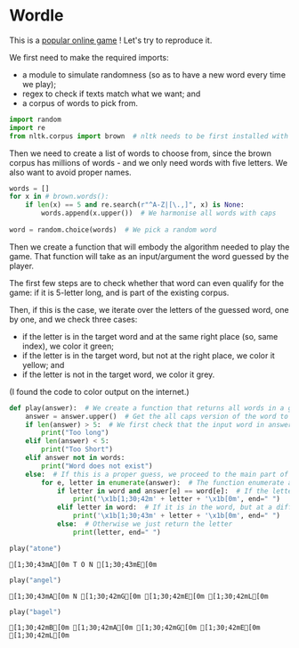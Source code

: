 # Wordle

This is a <a href="https://www.nytimes.com/games/wordle/index.html">popular online game</a> ! Let's try to reproduce it.

We first need to make the required imports: 
<ul>
    <li>a module to simulate randomness (so as to have a new word every time we play);</li>
    <li>regex to check if texts match what we want; and</li>
    <li>a corpus of words to pick from.</li>
    </ul>


```python
import random
import re
from nltk.corpus import brown  # nltk needs to be first installed with pip install nltk
```

Then we need to create a list of words to choose from, since the brown corpus has millions of words - and we only need words with five letters. We also want to avoid proper names.


```python
words = []
for x in # brown.words():
    if len(x) == 5 and re.search(r"^A-Z|[\.,]", x) is None:
        words.append(x.upper())  # We harmonise all words with caps
    
word = random.choice(words)  # We pick a random word
```

Then we create a function that will embody the algorithm needed to play the game. That function will take as an input/argument the word guessed by the player.

The first few steps are to check whether that word can even qualify for the game: if it is 5-letter long, and is part of the existing corpus.

Then, if this is the case, we iterate over the letters of the guessed word, one by one, and we check three cases:
<ul>
    <li>if the letter is in the target word and at the same right place (so, same index), we color it green;</li>
    <li>if the letter is in the target word, but not at the right place, we color it yellow; and</li>
    <li>if the letter is not in the target word, we color it grey.</li>
    </ul>
(I found the code to color output on the internet.)


```python
def play(answer):  # We create a function that returns all words in a given format depending on how close we are from the right answer
    answer = answer.upper()  # Get the all caps version of the word to compare with dataset of words
    if len(answer) > 5:  # We first check that the input word in answer fits the requirement: be 5 in len, and in the dataset
        print("Too long")
    elif len(answer) < 5:
        print("Too Short")
    elif answer not in words:
        print("Word does not exist")
    else:  # If this is a proper guess, we proceed to the main part of the function
        for e, letter in enumerate(answer):  # The function enumerate allows you to iterate over a list together with the index
            if letter in word and answer[e] == word[e]:  # If the letter is in the word and at the exact same place, we return a green square
                print('\x1b[1;30;42m' + letter + '\x1b[0m', end=" ")
            elif letter in word:  # If it is in the word, but at a different place, we return a yellow square
                print('\x1b[1;30;43m' + letter + '\x1b[0m', end=" ")
            else:  # Otherwise we just return the letter
                print(letter, end=" ")
```


```python
play("atone")
```

    [1;30;43mA[0m T O N [1;30;43mE[0m 


```python
play("angel")
```

    [1;30;43mA[0m N [1;30;42mG[0m [1;30;42mE[0m [1;30;42mL[0m 


```python
play("bagel")
```

    [1;30;42mB[0m [1;30;42mA[0m [1;30;42mG[0m [1;30;42mE[0m [1;30;42mL[0m 
